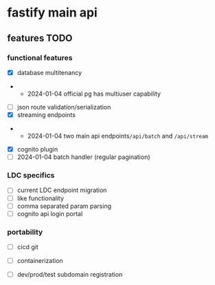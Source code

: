 # fastify main api

## features TODO
### functional features
- [x] database multitenancy
- - 2024-01-04 official pg has multiuser capability 
- [ ] json route validation/serialization
- [x] streaming endpoints 
- - 2024-01-04 two main api endpoints`/api/batch` and `/api/stream`
- [x] cognito plugin
- [ ] 2024-01-04 batch handler (regular pagination)

### LDC specifics
- [ ] current LDC endpoint migration
- [ ] like functionality
- [ ] comma separated param parsing
- [ ] cognito api login portal

### portability
- [ ] cicd git
- [ ] containerization 
- [ ] dev/prod/test subdomain registration


